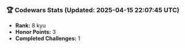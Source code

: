 ### 🏆 Codewars Stats (Updated: 2025-04-15 22:07:45 UTC)

- **Rank:** 8 kyu
- **Honor Points:** 3
- **Completed Challenges:** 1
